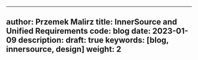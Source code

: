  ---
author: Przemek Malirz
title: InnerSource and Unified Requirements
code: blog
date: 2023-01-09
description:
draft: true
keywords: [blog, innersource, design]
weight: 2
---
